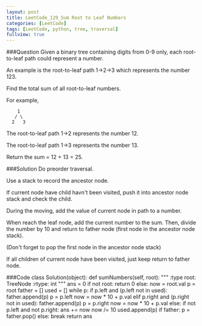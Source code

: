 ```yaml
---
layout: post
title: LeetCode_129_Sum Root to Leaf Numbers
categories: [LeetCode]
tags: [LeetCode, python, tree, traversal]
fullview: true
---
```

###Question
Given a binary tree containing digits from 0-9 only, each root-to-leaf path could represent a number.

An example is the root-to-leaf path 1->2->3 which represents the number 123.

Find the total sum of all root-to-leaf numbers.

For example,

    	1
       / \
      2   3
      
The root-to-leaf path 1->2 represents the number 12.

The root-to-leaf path 1->3 represents the number 13.

Return the sum = 12 + 13 = 25.

###Solution
Do preorder traversal.

Use a stack to record the ancestor node.

If current node have child havn't been visited, push it into ancestor node stack and check the child.

During the moving, add the value of current node in path to a number.

When reach the leaf node, add the current number to the sum. Then, divide the number by 10 and return to father node (first node in the ancestor node stack).

(Don't forget to pop the first node in the ancestor node stack)

If all children of current node have been visited, just keep return to father node. 

###Code
	class Solution(object):
        def sumNumbers(self, root):
            """
            :type root: TreeNode
            :rtype: int
            """
            ans = 0
            if not root: return 0
            else: now = root.val
            p = root
            father = []
            used = []
            while p:
                if p.left and (p.left not in used):
                    father.append(p)
                    p = p.left
                    now = now * 10 + p.val
                elif p.right and (p.right not in used):
                    father.append(p)
                    p = p.right
                    now = now * 10 + p.val
                else:
                    if not p.left and not p.right:
                        ans += now
                    now /= 10
                    used.append(p)
                    if father:
                        p = father.pop()
                    else: break
            return ans